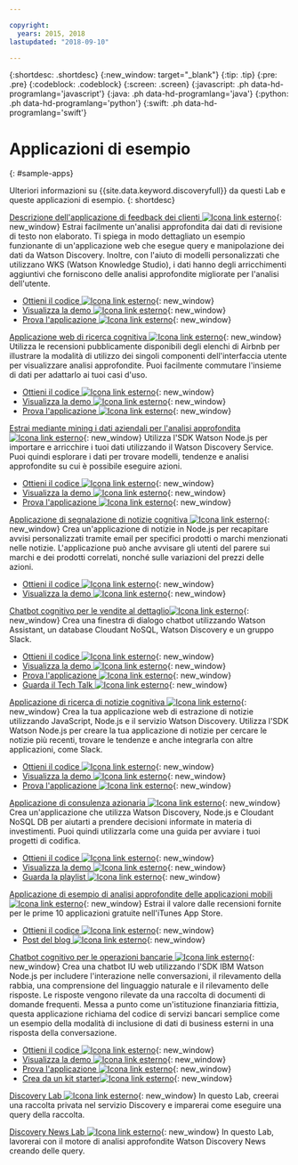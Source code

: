 ```yaml
---

copyright:
  years: 2015, 2018
lastupdated: "2018-09-10"

---
```


{:shortdesc: .shortdesc}
{:new_window: target="_blank"}
{:tip: .tip}
{:pre: .pre}
{:codeblock: .codeblock}
{:screen: .screen}
{:javascript: .ph data-hd-programlang='javascript'}
{:java: .ph data-hd-programlang='java'}
{:python: .ph data-hd-programlang='python'}
{:swift: .ph data-hd-programlang='swift'}

# Applicazioni di esempio
{: #sample-apps}

Ulteriori informazioni su {{site.data.keyword.discoveryfull}} da questi Lab e queste applicazioni di esempio.
{: shortdesc}

[Descrizione dell'applicazione di feedback dei clienti ![Icona link esterno](../../icons/launch-glyph.svg "Icona link esterno")](http://ibm.biz/customerinsightspattern){: new_window}
Estrai facilmente un'analisi approfondita dai dati di revisione di testo non elaborato. Ti spiega in modo dettagliato un esempio funzionante di un'applicazione web che esegue query e manipolazione dei dati da Watson Discovery. Inoltre, con l'aiuto di modelli personalizzati che utilizzano WKS (Watson Knowledge Studio), i dati hanno degli arricchimenti aggiuntivi che forniscono delle analisi approfondite migliorate per l'analisi dell'utente.
  - [Ottieni il codice  ![Icona link esterno](../../icons/launch-glyph.svg "Icona link esterno")](https://github.com/IBM/watson-discovery-food-reviews?cm_sp=Developer-_-develop-your-own-watson-discovery-service-application-_-Get-the-Code){: new_window}
  - [Visualizza la demo ![Icona link esterno](../../icons/launch-glyph.svg "Icona link esterno")](https://www.youtube.com/watch?v=gzlUSyLccSg){: new_window}
  - [Prova l'applicazione ![Icona link esterno](../../icons/launch-glyph.svg "Icona link esterno")](https://watson-discovery-food-reviews-demo.mybluemix.net/?cm_sp=dw-bluemix-_-code-_-devcenter){: new_window}

[Applicazione web di ricerca cognitiva ![Icona link esterno](../../icons/launch-glyph.svg "Icona link esterno")](http://ibm.biz/searchpattern){: new_window}
Utilizza le recensioni pubblicamente disponibili degli elenchi di Airbnb per illustrare la modalità di utilizzo dei singoli componenti dell'interfaccia utente per visualizzare analisi approfondite. Puoi facilmente commutare l'insieme di dati per adattarlo ai tuoi casi d'uso.
  - [Ottieni il codice  ![Icona link esterno](../../icons/launch-glyph.svg "Icona link esterno")](https://github.com/IBM/watson-discovery-ui?cm_sp=Developer-_-develop-a-fully-featured-web-app-built-on-the-watson-discovery-service-_-Get-the-Code){: new_window}
  - [Visualizza la demo ![Icona link esterno](../../icons/launch-glyph.svg "Icona link esterno")](https://www.youtube.com/watch?v=5EEmQwcjUa4&cm_sp=Developer-_-develop-a-fully-featured-web-app-built-on-the-watson-discovery-service-_-View-the-Video){: new_window}
  - [Prova l'applicazione ![Icona link esterno](../../icons/launch-glyph.svg "Icona link esterno")](https://watson-discovery-ui-demo.mybluemix.net/?cm_sp=dw-bluemix-_-code-_-devcenter){: new_window}
  
[Estrai mediante mining i dati aziendali per l'analisi approfondita ![Icona link esterno](../../icons/launch-glyph.svg "Icona link esterno")](http://ibm.biz/minedatapattern){: new_window}
Utilizza l'SDK Watson Node.js per importare e arricchire i tuoi dati utilizzando il Watson Discovery Service. Puoi quindi esplorare i dati per trovare modelli, tendenze e analisi approfondite su cui è possibile eseguire azioni.
  - [Ottieni il codice  ![Icona link esterno](../../icons/launch-glyph.svg "Icona link esterno")](https://github.com/IBM/watson-discovery-analyze-data-breaches?cm_sp=IBMCode-_-import-enrich-and-gain-insight-from-data-_-Get-the-Code){: new_window}
  - [Visualizza la demo ![Icona link esterno](../../icons/launch-glyph.svg "Icona link esterno")](https://www.youtube.com/watch?v=zAu9tHefdDc&cm_sp=IBMCode-_-import-enrich-and-gain-insight-from-data-_-View-the-Demo){: new_window}
  - [Prova l'applicazione ![Icona link esterno](../../icons/launch-glyph.svg "Icona link esterno")](https://watson-discovery-analyze-data-breaches-20180525204327714.mybluemix.net/?cm_sp=dw-bluemix-_-code-_-devcenter){: new_window}

[Applicazione di segnalazione di notizie cognitiva ![Icona link esterno](../../icons/launch-glyph.svg "Icona link esterno")](http://ibm.biz/newsalerting){: new_window}
Crea un'applicazione di notizie in Node.js per recapitare avvisi personalizzati tramite email per specifici prodotti o marchi menzionati nelle notizie. L'applicazione può anche avvisare gli utenti del parere sui marchi e dei prodotti correlati, nonché sulle variazioni del prezzi delle azioni.
  - [Ottieni il codice  ![Icona link esterno](../../icons/launch-glyph.svg "Icona link esterno")](https://github.com/IBM/watson-discovery-news-alerting?cm_sp=IBMCode-_-create-a-cognitive-news-alerting-app-_-Get-the-Code){: new_window}
  - [Visualizza la demo ![Icona link esterno](../../icons/launch-glyph.svg "Icona link esterno")](https://www.youtube.com/watch?v=N-HaIpPGde0&cm_sp=IBMCode-_-create-a-cognitive-news-alerting-app-_-View-the-demo){: new_window}
  
[Chatbot cognitivo per le vendite al dettaglio![Icona link esterno](../../icons/launch-glyph.svg "Icona link esterno")](http://ibm.biz/retailchatbot){: new_window}
Crea una finestra di dialogo chatbot utilizzando Watson Assistant, un database Cloudant NoSQL, Watson Discovery e un gruppo Slack.
  - [Ottieni il codice  ![Icona link esterno](../../icons/launch-glyph.svg "Icona link esterno")](https://github.com/IBM/watson-online-store/?cm_sp=IBMCode-_-create-cognitive-retail-chatbot-_-Get-the-Code){: new_window}
  - [Visualizza la demo ![Icona link esterno](../../icons/launch-glyph.svg "Icona link esterno")](https://www.youtube.com/watch?v=b-94B3O1czU&cm_sp=IBMCode-_-create-cognitive-retail-chatbot-_-View-the-Demo){: new_window}
  - [Prova l'applicazione ![Icona link esterno](../../icons/launch-glyph.svg "Icona link esterno")](https://watson-online-store-live.mybluemix.net/?cm_sp=dw-bluemix-_-code-_-devcenter){: new_window}
  - [Guarda il Tech Talk  ![Icona link esterno](../../icons/launch-glyph.svg "Icona link esterno")](https://developer.ibm.com/code/videos/tech-talk-replay-create-cognitive-retail-chatbot/){: new_window}
  
[Applicazione di ricerca di notizie cognitiva ![Icona link esterno](../../icons/launch-glyph.svg "Icona link esterno")](http://ibm.biz/trendingnews){: new_window}
Crea la tua applicazione web di estrazione di notizie utilizzando JavaScript, Node.js e il servizio Watson Discovery. Utilizza l'SDK Watson Node.js per creare la tua applicazione di notizie per cercare le notizie più recenti, trovare le tendenze e anche integrarla con altre applicazioni, come Slack.
  - [Ottieni il codice  ![Icona link esterno](../../icons/launch-glyph.svg "Icona link esterno")](https://github.com/IBM/watson-discovery-news/?cm_sp=IBMCode-_-create-a-cognitive-news-search-app-_-Get-the-Code){: new_window}
  - [Visualizza la demo ![Icona link esterno](../../icons/launch-glyph.svg "Icona link esterno")](https://www.youtube.com/watch?v=EZGgvci9nC0&cm_sp=IBMCode-_-create-a-cognitive-news-search-app-_-View-the-Demo){: new_window}
  - [Prova l'applicazione ![Icona link esterno](../../icons/launch-glyph.svg "Icona link esterno")](https://watson-discovery-news-demo.mybluemix.net/?cm_sp=dw-bluemix-_-code-_-devcenter){: new_window}
  
[Applicazione di consulenza azionaria ![Icona link esterno](../../icons/launch-glyph.svg "Icona link esterno")](http://ibm.biz/stockinformation){: new_window}
Crea un'applicazione che utilizza Watson Discovery, Node.js e Cloudant NoSQL DB per aiutarti a prendere decisioni informate in materia di investimenti. Puoi quindi utilizzarla come una guida per avviare i tuoi progetti di codifica.
  - [Ottieni il codice ![Icona link esterno](../../icons/launch-glyph.svg "Icona link esterno")](https://github.com/IBM/watson-stock-advisor){: new_window}
  - [Visualizza la demo ![Icona link esterno](../../icons/launch-glyph.svg "Icona link esterno")](https://youtu.be/uigisF50F8s){: new_window}
  - [Guarda la playlist ![Icona link esterno](../../icons/launch-glyph.svg "Icona link esterno")](https://www.youtube.com/playlist?list=PLzUbsvIyrNfknNewObx5N7uGZ5FKH0Fde){: new_window}

[Applicazione di esempio di analisi approfondite delle applicazioni mobili ![Icona link esterno](../../icons/launch-glyph.svg "Icona link esterno")](http://ibm.biz/mobileinsights){: new_window}
Estrai il valore dalle recensioni fornite per le prime 10 applicazioni gratuite nell'iTunes App Store.
  - [Ottieni il codice  ![Icona link esterno](../../icons/launch-glyph.svg "Icona link esterno")](https://github.com/watson-developer-cloud/app-insights-discovery){: new_window}
  - [Post del blog ![Icona link esterno](../../icons/launch-glyph.svg "Icona link esterno")](https://www.ibm.com/blogs/watson/2017/06/next-breakthrough-in-bad-customer-review/){: new_window}

[Chatbot cognitivo per le operazioni bancarie ![Icona link esterno](../../icons/launch-glyph.svg "Icona link esterno")](http://ibm.biz/bankingbot){: new_window}
Crea una chatbot IU web utilizzando l'SDK IBM Watson Node.js per includere l'interazione nelle conversazioni, il rilevamento della rabbia, una comprensione del linguaggio naturale e il rilevamento delle risposte. Le risposte vengono rilevate da una raccolta di documenti di domande frequenti. Messa a punto come un'istituzione finanziaria fittizia, questa applicazione richiama del codice di servizi bancari semplice come un esempio della modalità di inclusione di dati di business esterni in una risposta della conversazione.
  - [Ottieni il codice  ![Icona link esterno](../../icons/launch-glyph.svg "Icona link esterno")](https://github.com/IBM/watson-banking-chatbot?cm_sp=IBMCode-_-create-cognitive-banking-chatbot-_-Get-the-Code){: new_window}
  - [Visualizza la demo ![Icona link esterno](../../icons/launch-glyph.svg "Icona link esterno")](https://www.youtube.com/watch?v=Jxi7U7VOMYg&cm_sp=IBMCode-_-create-cognitive-banking-chatbot-_-View-the-Demo){: new_window}
  - [Prova l'applicazione ![Icona link esterno](../../icons/launch-glyph.svg "Icona link esterno")](https://create-a-cognitive-banking-chatbot-hnike.mybluemix.net/?cm_sp=dw-bluemix-_-code-_-devcenter){: new_window}
  - [Crea da un kit starter![Icona link esterno](../../icons/launch-glyph.svg "Icona link esterno")](https://console.bluemix.net/developer/watson/create-project?starterKit=a5819b41-0f6f-34cb-9067-47fd16835d04&cm_sp=dw-bluemix-_-code-_-devcenter){: new_window}
   
[Discovery Lab  ![Icona link esterno](../../icons/launch-glyph.svg "Icona link esterno")](http://ibm.biz/watsondiscoverylab){: new_window}
In questo Lab, creerai una raccolta privata nel servizio Discovery e imparerai come eseguire una query della raccolta.

[Discovery News Lab  ![Icona link esterno](../../icons/launch-glyph.svg "Icona link esterno")](http://ibm.biz/discoverynewslab){: new_window}
In questo Lab, lavorerai con il motore di analisi approfondite Watson Discovery News creando delle query.
